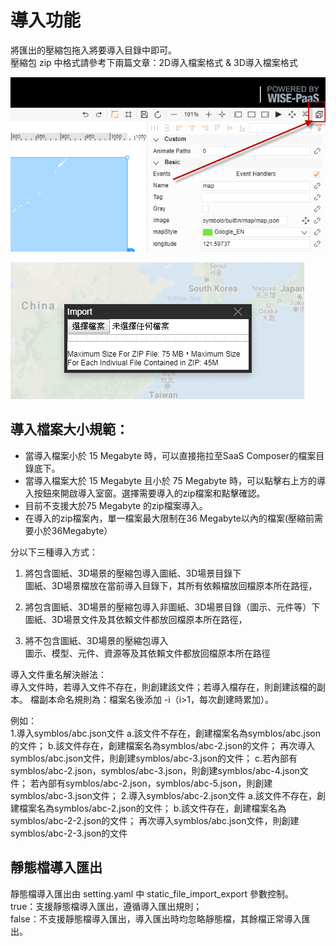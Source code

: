 # 導入功能

將匯出的壓縮包拖入將要導入目錄中即可。  
壓縮包 zip 中格式請參考下兩篇文章：2D導入檔案格式 & 3D導入檔案格式  

![importBtnv2.png](image181.png)

![importWindow.png](image182.png)

## 導入檔案大小規範：

- 當導入檔案小於 15 Megabyte 時，可以直接拖拉至SaaS Composer的檔案目錄底下。  
- 當導入檔案大於 15 Megabyte 且小於 75 Megabyte 時，可以點擊右上方的導入按鈕來開啟導入室窗。選擇需要導入的zip檔案和點擊確認。  
- 目前不支援大於75 Megabyte 的zip檔案導入。  
- 在導入的zip檔案內，單一檔案最大限制在36 Megabyte以內的檔案(壓縮前需要小於36Megabyte）  

分以下三種導入方式：  

1. 將包含圖紙、3D場景的壓縮包導入圖紙、3D場景目錄下  
	圖紙、3D場景檔放在當前導入目錄下，其所有依賴檔放回檔原本所在路徑，
	
2. 將包含圖紙、3D場景的壓縮包導入非圖紙、3D場景目錄（圖示、元件等）下  
	圖紙、3D場景文件及其依賴文件都放回檔原本所在路徑，
	
3. 將不包含圖紙、3D場景的壓縮包導入  
	圖示、模型、元件、資源等及其依賴文件都放回檔原本所在路徑

導入文件重名解決辦法：  
	導入文件時，若導入文件不存在，則創建該文件；若導入檔存在，則創建該檔的副本。
	檔副本命名規則為：檔案名後添加 -i（i>1，每次創建時累加）。

例如：  
	1.導入symblos/abc.json文件
		a.該文件不存在，創建檔案名為symblos/abc.json的文件；
		b.該文件存在，創建檔案名為symblos/abc-2.json的文件；
		  再次導入symblos/abc.json文件，則創建symblos/abc-3.json的文件；
		c.若內部有symblos/abc-2.json，symblos/abc-3.json，則創建symblos/abc-4.json文件；
		  若內部有symblos/abc-2.json，symblos/abc-5.json，則創建symblos/abc-3.json文件；
	2.導入symblos/abc-2.json文件
		a.該文件不存在，創建檔案名為symblos/abc-2.json的文件；
		b.該文件存在，創建檔案名為symblos/abc-2-2.json的文件；
		  再次導入symblos/abc.json文件，則創建symblos/abc-2-3.json的文件


## 靜態檔導入匯出

靜態檔導入匯出由 setting.yaml 中 static_file_import_export 參數控制。  
true：支援靜態檔導入匯出，遵循導入匯出規則；  
false：不支援靜態檔導入匯出，導入匯出時均忽略靜態檔，其餘檔正常導入匯出。  